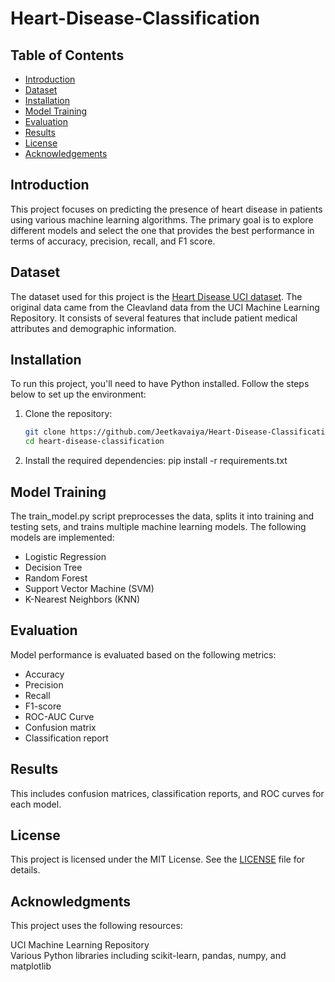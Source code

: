 # Heart-Disease-Classification

## Table of Contents
- [Introduction](#introduction)
- [Dataset](#dataset)
- [Installation](#installation)
- [Model Training](#model-training)
- [Evaluation](#evaluation)
- [Results](#results)
- [License](#license)
- [Acknowledgements](#acknowledgements)

## Introduction
This project focuses on predicting the presence of heart disease in patients using various machine learning algorithms. The primary goal is to explore different models and select the one that provides the best performance in terms of accuracy, precision, recall, and F1 score.

## Dataset
The dataset used for this project is the [Heart Disease UCI dataset](https://archive.ics.uci.edu/ml/datasets/heart+Disease). The original data came from the Cleavland data from the UCI Machine Learning Repository. It consists of several features that include patient medical attributes and demographic information.

## Installation
To run this project, you'll need to have Python installed. Follow the steps below to set up the environment:

1. Clone the repository:
   ```sh
   git clone https://github.com/Jeetkavaiya/Heart-Disease-Classification.git
   cd heart-disease-classification

2. Install the required dependencies:
   pip install -r requirements.txt

## Model Training
The train_model.py script preprocesses the data, splits it into training and testing sets, and trains multiple machine learning models. The following models are implemented:

- Logistic Regression
- Decision Tree
- Random Forest
- Support Vector Machine (SVM)
- K-Nearest Neighbors (KNN)

## Evaluation
Model performance is evaluated based on the following metrics:

- Accuracy
- Precision
- Recall
- F1-score
- ROC-AUC Curve
- Confusion matrix
- Classification report

## Results
This includes confusion matrices, classification reports, and ROC curves for each model.

## License
This project is licensed under the MIT License. See the [LICENSE](https://github.com/Jeetkavaiya/Heart-Disease-Classification/blob/main/LICENSE) file for details.

## Acknowledgments
This project uses the following resources:

UCI Machine Learning Repository
<br/>
Various Python libraries including scikit-learn, pandas, numpy, and matplotlib
